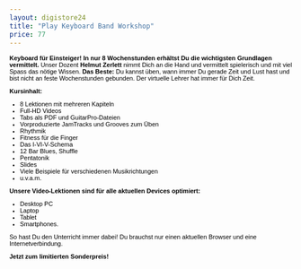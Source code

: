 ```yaml
---
layout: digistore24
title: "Play Keyboard Band Workshop"
price: 77
---
```

<p style="color:#000000;font-family:Verdana, Arial, Helvetica, sans-serif;font-size:11px;"><strong>Keyboard&#xA0;f&#xFC;r Einsteiger! In nur 8 Wochenstunden erh&#xE4;ltst Du die wichtigsten Grundlagen vermittelt.</strong>&#xA0;Unser Dozent&#xA0;<strong>Helmut Zerlett</strong>&#xA0;nimmt Dich an die Hand und vermittelt spielerisch und mit viel Spass das n&#xF6;tige Wissen.&#xA0;<strong>Das Beste:</strong>&#xA0;Du kannst &#xFC;ben, wann immer Du gerade Zeit und Lust hast und bist nicht an feste Wochenstunden gebunden. Der virtuelle Lehrer hat immer f&#xFC;r Dich Zeit.</p>
<p style="color:#000000;font-family:Verdana, Arial, Helvetica, sans-serif;font-size:11px;"><strong>Kursinhalt:</strong></p>

<ul style="color:#000000;font-family:Verdana, Arial, Helvetica, sans-serif;font-size:11px;"><li>8 Lektionen mit mehreren&#xA0;Kapiteln</li>
 	<li>Full-HD Videos</li>
 	<li>Tabs als PDF und GuitarPro-Dateien</li>
 	<li>Vorproduzierte JamTracks und Grooves zum &#xDC;ben</li>
 	<li>Rhythmik</li>
 	<li>Fitness f&#xFC;r die Finger</li>
 	<li>Das I-VI-V-Schema</li>
 	<li>12 Bar Blues, Shuffle</li>
 	<li>Pentatonik</li>
 	<li>Slides</li>
 	<li>Viele Beispiele f&#xFC;r verschiedenen Musikrichtungen</li>
 	<li>u.v.a.m.</li>
</ul><p style="color:#000000;font-family:Verdana, Arial, Helvetica, sans-serif;font-size:11px;"><strong>Unsere Video-Lektionen sind f&#xFC;r alle aktuellen Devices optimiert:&#xA0;</strong></p>

<ul style="color:#000000;font-family:Verdana, Arial, Helvetica, sans-serif;font-size:11px;"><li>Desktop PC</li>
 	<li>Laptop</li>
 	<li>Tablet</li>
 	<li>Smartphones.</li>
</ul><p style="color:#000000;font-family:Verdana, Arial, Helvetica, sans-serif;font-size:11px;">So hast Du den Unterricht immer dabei! Du brauchst nur einen aktuellen Browser und eine Internetverbindung.</p>
<p style="color:#000000;font-family:Verdana, Arial, Helvetica, sans-serif;font-size:11px;"><strong>Jetzt zum limitierten Sonderpreis!</strong></p>